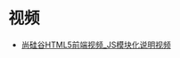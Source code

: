 


# 视频

* [尚硅谷HTML5前端视频_JS模块化说明视频](https://www.bilibili.com/video/av27141329?from=search&seid=7302821789617380634)
